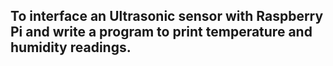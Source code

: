 ## To interface an Ultrasonic sensor with Raspberry Pi and write a program to print temperature and humidity readings.
